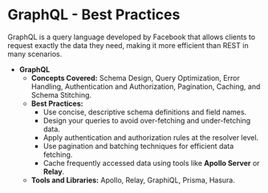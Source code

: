 # GraphQL - Best Practices

GraphQL is a query language developed by Facebook that allows clients to request exactly the data they need, making it more efficient than REST in many scenarios.

- **GraphQL**
  - **Concepts Covered:** Schema Design, Query Optimization, Error Handling, Authentication and Authorization, Pagination, Caching, and Schema Stitching.
  - **Best Practices:**
    - Use concise, descriptive schema definitions and field names.
    - Design your queries to avoid over-fetching and under-fetching data.
    - Apply authentication and authorization rules at the resolver level.
    - Use pagination and batching techniques for efficient data fetching.
    - Cache frequently accessed data using tools like **Apollo Server** or **Relay**.
  - **Tools and Libraries:** Apollo, Relay, GraphiQL, Prisma, Hasura.


